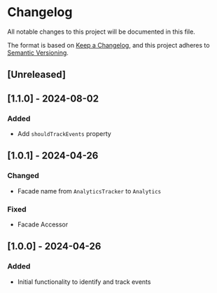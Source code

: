 # Changelog

All notable changes to this project will be documented in this file.

The format is based on [Keep a Changelog](https://keepachangelog.com/en/1.1.0/),
and this project adheres to [Semantic Versioning](https://semver.org/spec/v2.0.0.html).

## [Unreleased]

## [1.1.0] - 2024-08-02

### Added

- Add `shouldTrackEvents` property

## [1.0.1] - 2024-04-26

### Changed

- Facade name from `AnalyticsTracker` to `Analytics`

### Fixed

- Facade Accessor

## [1.0.0] - 2024-04-26

### Added

- Initial functionality to identify and track events

